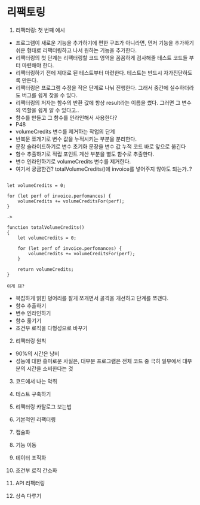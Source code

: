 # 리팩토링

1. 리팩터링: 첫 번째 예시

- 프로그램이 새로운 기능을 추가하기에 편한 구조가 아니라면, 먼저 기능을 추가하기 쉬운 형태로 리팩터링하고 나서 원하는 기능을 추가한다.
- 리팩터링의 첫 단계는 리팩터링할 코드 영역을 꼼꼼하게 검사해줄 테스트 코드들 부터 마련해야 한다.
- 리팩터링하기 전에 제대로 된 테스트부터 마련한다. 테스트는 반드시 자가진단하도록 만든다.
- 리팩터링은 프로그램 수정을 작은 단계로 나눠 진행한다. 그래서 중간에 실수하더라도 버그를 쉽게 찾을 수 있다.
- 리팩터링의 저자는 함수의 반환 값에 항상 result라는 이름을 썼다. 그러면 그 변수의 역할을 쉽게 알 수 있다고..
- 함수를 만들고 그 함수를 인라인해서 사용한다?
- P48
- volumeCredits 변수를 제거하는 작업의 단계
- 반복문 쪼개기로 변수 값을 누적시키는 부분을 분리한다.
- 문장 슬라이드하기로 변수 초기화 문장을 변수 값 누적 코드 바로 앞으로 옮긴다
- 함수 추출하기로 적립 포인트 계산 부분을 별도 함수로 추출한다.
- 변수 인라인하기로 volumeCredits 변수를 제거한다.
- 여기서 궁금한건? totalVolumeCredits()에 invoice를 넣어주지 않아도 되는가..?

```

let volumeCredits = 0;

for (let perf of invoice.perfomances) {
    volumeCredits += volumeCreditsFor(perf);
}

->

function totalVolumeCredits()
{
    let volumeCredits = 0;

    for (let perf of invoice.perfomances) {
        volumeCredits += volumeCreditsFor(perf);
    }

    return volumeCredits;
}

이게 돼?

```

- 복잡하게 얽힌 덩어리를 잘게 쪼개면서 골격을 개선하고 단계를 쪼갠다.
- 함수 추출하기
- 변수 인라인하기
- 함수 옮기기
- 조건부 로직을 다형성으로 바꾸기


2. 리팩터링 원칙

- 90%의 시간은 낭비
- 성능에 대한 흥미로운 사실은, 대부분 프로그램은 전체 코드 중 극히 일부에서 대부분의 시간을 소비한다는 것

3. 코드에서 나는 악취

4. 테스트 구축하기

5. 리팩터링 카탈로그 보는법

6. 기본적인 리팩터링

7. 캡슐화

8. 기능 이동

9. 데이터 조직화

10. 조건부 로직 간소화

11. API 리팩터링

12. 상속 다루기

